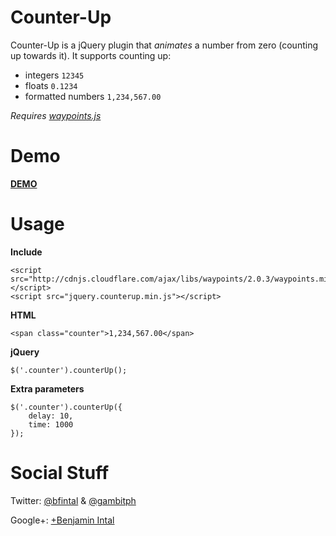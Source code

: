 Counter-Up
==========

Counter-Up is a jQuery plugin that *animates* a number from zero (counting up towards it). It supports counting up:

* integers `12345`
* floats `0.1234`
* formatted numbers `1,234,567.00`

*Requires [waypoints.js](http://imakewebthings.com/jquery-waypoints/)*

Demo
====

**[DEMO](http://bfintal.github.io/Counter-Up/demo/demo.html)**

Usage
=====

**Include**

```
<script src="http://cdnjs.cloudflare.com/ajax/libs/waypoints/2.0.3/waypoints.min.js"></script>
<script src="jquery.counterup.min.js"></script>
```

**HTML**

```
<span class="counter">1,234,567.00</span>
```

**jQuery**

```
$('.counter').counterUp();
```

**Extra parameters**

```
$('.counter').counterUp({
    delay: 10,
    time: 1000
});
```

Social Stuff
============

Twitter: [@bfintal](https://twitter.com/bfintal) & [@gambitph](https://twitter.com/gambitph)

Google+: <a href='https://plus.google.com/113101541449927918834' rel='author'>+Benjamin Intal</a>
